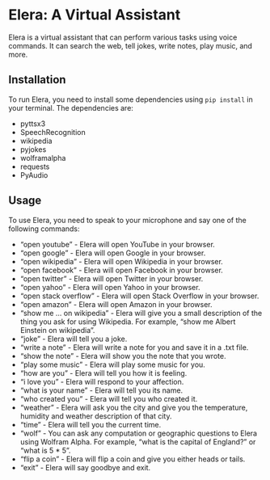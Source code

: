 <h1>Elera: A Virtual Assistant</h1> <p>Elera is a virtual assistant that can perform various tasks using voice commands. It can search the web, tell jokes, write notes, play music, and more.</p>

<h2>Installation</h2> <p>To run Elera, you need to install some dependencies using <code>pip install</code> in your terminal. The dependencies are:</p> <ul> <li>pyttsx3</li> <li>SpeechRecognition</li> <li>wikipedia</li> <li>pyjokes</li> <li>wolframalpha</li> <li>requests</li> <li>PyAudio</li> </ul>

<h2>Usage</h2> <p>To use Elera, you need to speak to your microphone and say one of the following commands:</p> <ul> <li>“open youtube” - Elera will open YouTube in your browser.</li> <li>“open google” - Elera will open Google in your browser.</li> <li>“open wikipedia” - Elera will open Wikipedia in your browser.</li> <li>“open facebook” - Elera will open Facebook in your browser.</li> <li>“open twitter” - Elera will open Twitter in your browser.</li> <li>“open yahoo” - Elera will open Yahoo in your browser.</li> <li>“open stack overflow” - Elera will open Stack Overflow in your browser.</li> <li>“open amazon” - Elera will open Amazon in your browser.</li> <li>“show me … on wikipedia” - Elera will give you a small description of the thing you ask for using Wikipedia. For example, “show me Albert Einstein on wikipedia”.</li> <li>“joke” - Elera will tell you a joke.</li> <li>“write a note” - Elera will write a note for you and save it in a .txt file.</li> <li>“show the note” - Elera will show you the note that you wrote.</li> <li>“play some music” - Elera will play some music for you.</li> <li>“how are you” - Elera will tell you how it is feeling.</li> <li>“i love you” - Elera will respond to your affection.</li> <li>“what is your name” - Elera will tell you its name.</li> <li>“who created you” - Elera will tell you who created it.</li> <li>“weather” - Elera will ask you the city and give you the temperature, humidity and weather description of that city.</li> <li>“time” - Elera will tell you the current time.</li> <li>“wolf” - You can ask any computation or geographic questions to Elera using Wolfram Alpha. For example, “what is the capital of England?” or “what is 5 * 5”.</li> <li>“flip a coin” - Elera will flip a coin and give you either heads or tails.</li> <li>“exit” - Elera will say goodbye and exit.</li> </ul>